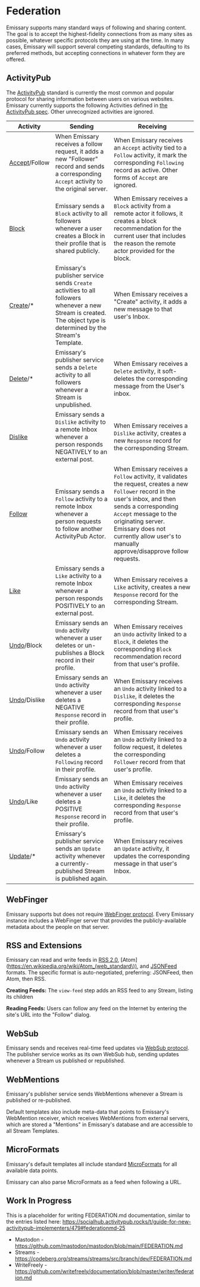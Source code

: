 # Federation

Emissary supports many standard ways of following and sharing content.  The goal is to accept the highest-fidelity connections from as many sites as possible, whatever specific protocols they are using at the time.  In many cases, Emissary will support several competing standards, defaulting to its preferred methods, but accepting connections in whatever form they are offered.

## ActivityPub

The [ActivityPub](https://activitypub.rocks) standard is currently the most common and popular protocol for sharing information between users on various websites.  Emissary currently supports the following Activities defined in [the ActivityPub spec](https://www.w3.org/TR/activitypub).  Other unrecognized activities are ignored.

| Activity | Sending | Receiving |
| -------- | ------- | --------- |
| [Accept](https://www.w3.org/TR/activitypub/#accept-activity-inbox)/Follow | When Emissary receives a follow request, it adds a new "Follower" record and sends a corresponding `Accept` activity to the original server. | When Emissary receives an `Accept` activity tied to a `Follow` activity, it mark the corresponding `Following` record as active. Other forms of `Accept` are ignored.|
| [Block](https://www.w3.org/TR/activitystreams-vocabulary/#dfn-block) | Emissary sends a `Block` activity to all followers whenever a user creates a Block in their profile that is shared publicly. | When Emissary receives a `Block` activity from a remote actor it follows, it creates a block recommendation for the current user that includes the reason the remote actor provided for the block. |
| [Create](https://www.w3.org/TR/activitypub/#create-activity-inbox)/* | Emissary's publisher service sends `Create` activities to all followers whenever a new Stream is created.  The object type is determined by the Stream's Template. | When Emissary receives a "Create" activity, it adds a new message to that user's Inbox. |
| [Delete](https://www.w3.org/TR/activitypub/#delete-activity-outbox)/* | Emissary's publisher service sends a `Delete` activity to all followers whenever a Stream is unpublished. | When Emissary receives a `Delete` activity, it soft-deletes the corresponding message from the User's inbox. |
| [Dislike](https://www.w3.org/TR/activitystreams-vocabulary/#dfn-dislike) | Emissary sends a `Dislike` activity to a remote Inbox whenever a person responds NEGATIVELY to an external post. | When Emissary receives a `Dislike` activity, creates a new `Response` record for the corresponding Stream. |
| [Follow](https://www.w3.org/TR/activitypub/#follow-activity-outbox) | Emissary sends a `Follow` activity to a remote Inbox whenever a person requests to follow another ActivityPub Actor. | When Emissary receives a `Follow` activity, it validates the request, creates a new `Follower` record in the user's inbox, and then sends a corresponding `Accept` message to the originating server.  Emissary does not currently allow user's to manually approve/disapprove follow requests. |
| [Like](https://www.w3.org/TR/activitystreams-vocabulary/#dfn-like) | Emissary sends a `Like` activity to a remote Inbox whenever a person responds POSITIVELY to an external post. | When Emissary receives a `Like` activity, creates a new `Response` record for the corresponding Stream. |
| [Undo](https://www.w3.org/TR/activitypub/#undo-activity-outbox)/Block | Emissary sends an `Undo` activity whenever a user deletes or un-publishes a Block record in their profile. | When Emissary receives an `Undo` activity linked to a `Block`, it deletes the corresponding `Block` recommendation record from that user's profile. |
| [Undo](https://www.w3.org/TR/activitypub/#undo-activity-outbox)/Dislike | Emissary sends an `Undo` activity whenever a user deletes a NEGATIVE `Response` record in their profile. | When Emissary receives an `Undo` activity linked to a `Dislike`, it deletes the corresponding `Response` record from that user's profile. |
| [Undo](https://www.w3.org/TR/activitypub/#undo-activity-outbox)/Follow | Emissary sends an `Undo` activity whenever a user deletes a `Following` record in their profile. | When Emissary receives an `Undo` activity linked to a follow request, it deletes the corresponding `Follower` record from that user's profile. |
| [Undo](https://www.w3.org/TR/activitypub/#undo-activity-outbox)/Like | Emissary sends an `Undo` activity whenever a user deletes a POSITIVE `Response` record in their profile. | When Emissary receives an `Undo` activity linked to a `Like`, it deletes the corresponding `Response` record from that user's profile. |
| [Update](https://www.w3.org/TR/activitypub/#update-activity-outbox)/* | Emissary's publisher service sends an `Update` activity whenever a currently-published Stream is published again. | When Emissary receives an `Update` activity, it updates the corresponding message in that user's Inbox.


## WebFinger

Emissary supports but does not require [WebFinger protocol](https://webfinger.net).  Every Emissary instance includes a WebFinger server that provides the publicly-available metadata about the people on that server.

## RSS and Extensions

Emissary can read and write feeds in [RSS 2.0](https://en.wikipedia.org/wiki/RSS), [Atom](https://en.wikipedia.org/wiki/Atom_(web_standard\)), and [JSONFeed](https://www.jsonfeed.org) formats.  The specific format is auto-negotiated, preferring: JSONFeed, then Atom, then RSS.

**Creating Feeds:** The `view-feed` step adds an RSS feed to any Stream, listing its children 

**Reading Feeds:** Users can follow any feed on the Internet by entering the site's URL into the "Follow" dialog.  

## WebSub

Emissary sends and receives real-time feed updates via [WebSub protocol](https://www.w3.org/TR/websub/).  The publisher service works as its own WebSub hub, sending updates whenever a Stream us published or republished.


## WebMentions

Emissary's publisher service sends WebMentions whenever a Stream is published or re-published.

Default templates also include meta-data that points to Emissary's WebMention receiver, which receives WebMentions from external servers, which are stored a "Mentions" in Emissary's database and are accessible to all Stream Templates.

## MicroFormats

Emissary's default templates all include standard [MicroFormats](https://indieweb.org/microformats) for all available data points.

Emissary can also parse MicroFormats as a feed when following a URL.


## Work In Progress

This is a placeholder for writing FEDERATION.md documentation, similar to the entries listed here:
https://socialhub.activitypub.rocks/t/guide-for-new-activitypub-implementers/479#federationmd-25

* Mastodon - https://github.com/mastodon/mastodon/blob/main/FEDERATION.md
* Streams - https://codeberg.org/streams/streams/src/branch/dev/FEDERATION.md
* WriteFreely - https://github.com/writefreely/documentation/blob/master/writer/federation.md